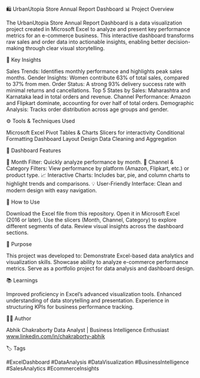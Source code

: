 

🛍️ UrbanUtopia Store Annual Report Dashboard
📊 Project Overview

The UrbanUtopia Store Annual Report Dashboard is a data visualization project created in Microsoft Excel to analyze and present key performance metrics for an e-commerce business.
This interactive dashboard transforms raw sales and order data into actionable insights, enabling better decision-making through clear visual storytelling.

🧾 Key Insights

Sales Trends: Identifies monthly performance and highlights peak sales months.
Gender Insights: Women contribute 63% of total sales, compared to 37% from men.
Order Status: A strong 93% delivery success rate with minimal returns and cancellations.
Top 5 States by Sales: Maharashtra and Karnataka lead in total orders and revenue.
Channel Performance: Amazon and Flipkart dominate, accounting for over half of total orders.
Demographic Analysis: Tracks order distribution across age groups and gender.

⚙️ Tools & Techniques Used

Microsoft Excel
Pivot Tables & Charts
Slicers for interactivity
Conditional Formatting
Dashboard Layout Design
Data Cleaning and Aggregation

📁 Dashboard Features

📆 Month Filter: Quickly analyze performance by month.
🛒 Channel & Category Filters: View performance by platform (Amazon, Flipkart, etc.) or product type.
📈 Interactive Charts: Includes bar, pie, and column charts to highlight trends and comparisons.
💡 User-Friendly Interface: Clean and modern design with easy navigation.

🚀 How to Use

Download the Excel file from this repository.
Open it in Microsoft Excel (2016 or later).
Use the slicers (Month, Channel, Category) to explore different segments of data.
Review visual insights across the dashboard sections.

🎯 Purpose

This project was developed to:
Demonstrate Excel-based data analytics and visualization skills.
Showcase ability to analyze e-commerce performance metrics.
Serve as a portfolio project for data analysis and dashboard design.

📚 Learnings

Improved proficiency in Excel’s advanced visualization tools.
Enhanced understanding of data storytelling and presentation.
Experience in structuring KPIs for business performance tracking.

🧑‍💻 Author

Abhik Chakraborty
Data Analyst | Business Intelligence Enthusiast
www.linkedin.com/in/chakraborty-abhik


🏷️ Tags

#ExcelDashboard #DataAnalysis #DataVisualization #BusinessIntelligence #SalesAnalytics #EcommerceInsights

